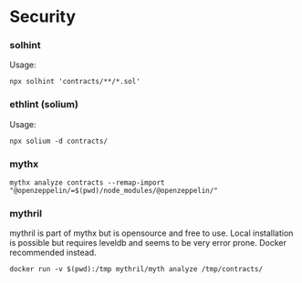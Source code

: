 # Security

### solhint

Usage:

```
npx solhint 'contracts/**/*.sol'
```

### ethlint (solium)

Usage:

```
npx solium -d contracts/
```

### mythx

```
mythx analyze contracts --remap-import "@openzeppelin/=$(pwd)/node_modules/@openzeppelin/"
```

### mythril

mythril is part of mythx but is opensource and free to use.
Local installation is possible but requires leveldb and seems to be very error 
prone. Docker recommended instead.

```
docker run -v $(pwd):/tmp mythril/myth analyze /tmp/contracts/
```
